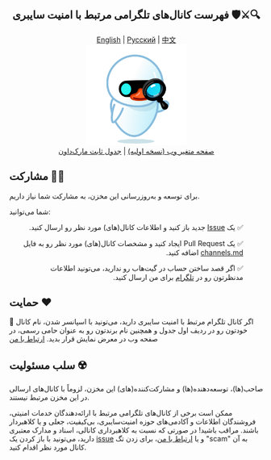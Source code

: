 <div align="center">
<h2>فهرست کانال‌های تلگرامی مرتبط با امنیت سایبری 🛡️⚔️🔍</h2>
</div>
<div align="center">
  <a href="./README-en.md">English</a> | 
  <a href="./README-ru.md">Русский</a> | 
  <a href="./README-zh.md">中文</a>
</div>

<div align="center">
  <img src="../src/assets/icon.png" width="200" height="200" alt="Icon">
</div>

<div align="center">
  <a href="https://mehrazino.github.io/tg-cybersec/">صفحه متغیر وب (نسخه اولیه)</a> |
  <a href="../src/data/channels.md">جدول ثابت مارک‌داون</a>
</div>

## مشارکت 🤝🔄

برای توسعه و به‌روزرسانی این مخزن، به مشارکت شما نیاز داریم.

شما می‌توانید:

<ul dir="rtl">
  <p>✅ یک <a href="https://github.com/mehrazino/tg-cybersec/issues/new">Issue</a> جدید باز کنید و اطلاعات کانال(های) مورد نظر رو ارسال کنید.</p>
  <p>✅ یک Pull Request ایجاد کنید و مشخصات کانال(های) مورد نظر رو به فایل <a href="../src/data/channels.md">channels.md</a> اضافه کنید.</p>
  
  <p>✅ اگر قصد ساختن حساب در گیت‌هاب رو ندارید، می‌تونید اطلاعات مدنظرتون رو در <a href="https://telegram.me/mehrazeno">تلگرام</a> برای من ارسال کنید.</p>
</ul>

## حمایت ❤️

💟 اگر کانال تلگرام مرتبط با امنیت سایبری دارید، می‌تونید با اسپانسر شدن، نام کانال خودتون رو در ردیف اول جدول و همچنین نام برندتون رو به عنوان حامی رسمی، در صفحه وب در معرض نمایش قرار بدید. <a href="https://telegram.me/mehrazeno">ارتباط با من</a>

## سلب مسئولیت ☢️

صاحب(ها)، توسعه‌دهنده‌(ها) و مشارکت‌کننده(های) این مخزن، لزوماً با کانال‌های ارسالی در این مخزن مرتبط نیستند.

ممکن است برخی از کانال‌های تلگرامی مرتبط با ارائه‌دهندگان خدمات امنیتی، فروشندگان اطلاعات و آکادمی‌های حوزه امنیت‌سایبری، بی‌کیفیت، جعلی و یا کلاهبردار باشند. مراقب باشید!
در صورتی که نسبت به کلاهبرداری کانالی، اسناد و مدارک معتبری دارید، می‌تونید با باز کردن یک <a href="https://github.com/mehrazino/tg-cybersec/issues/new">issue</a> و یا <a href="https://telegram.me/mehrazeno">ارتباط با من</a>، برای زدن تگ "scam" به آن کانال مورد نظر اقدام کنید.
